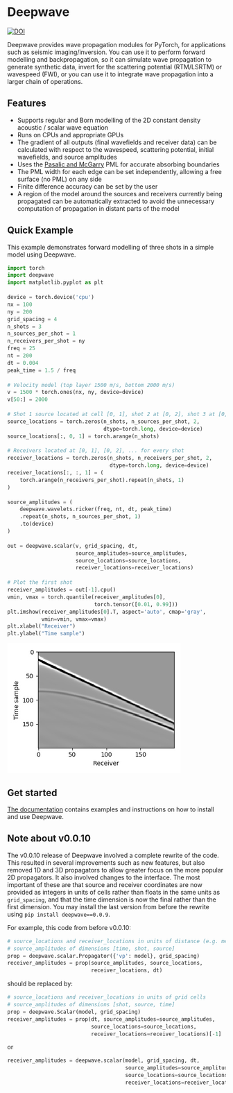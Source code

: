 # Deepwave

[![DOI](https://zenodo.org/badge/DOI/10.5281/zenodo.3829886.svg)](https://doi.org/10.5281/zenodo.3829886)

Deepwave provides wave propagation modules for PyTorch, for applications such as seismic imaging/inversion. You can use it to perform forward modelling and backpropagation, so it can simulate wave propagation to generate synthetic data, invert for the scattering potential (RTM/LSRTM) or wavespeed (FWI), or you can use it to integrate wave propagation into a larger chain of operations.

## Features
- Supports regular and Born modelling of the 2D constant density acoustic / scalar wave equation
- Runs on CPUs and appropriate GPUs
- The gradient of all outputs (final wavefields and receiver data) can be calculated with respect to the wavespeed, scattering potential, initial wavefields, and source amplitudes
- Uses the [Pasalic and McGarry](https://doi.org/10.1190/1.3513453) PML for accurate absorbing boundaries
- The PML width for each edge can be set independently, allowing a free surface (no PML) on any side
- Finite difference accuracy can be set by the user
- A region of the model around the sources and receivers currently being propagated can be automatically extracted to avoid the unnecessary computation of propagation in distant parts of the model

## Quick Example

This example demonstrates forward modelling of three shots in a simple model using Deepwave.
```python
import torch
import deepwave
import matplotlib.pyplot as plt

device = torch.device('cpu')
nx = 100
ny = 200
grid_spacing = 4
n_shots = 3
n_sources_per_shot = 1
n_receivers_per_shot = ny
freq = 25
nt = 200
dt = 0.004
peak_time = 1.5 / freq

# Velocity model (top layer 1500 m/s, bottom 2000 m/s)
v = 1500 * torch.ones(nx, ny, device=device)
v[50:] = 2000

# Shot 1 source located at cell [0, 1], shot 2 at [0, 2], shot 3 at [0, 3]
source_locations = torch.zeros(n_shots, n_sources_per_shot, 2,
                               dtype=torch.long, device=device)
source_locations[:, 0, 1] = torch.arange(n_shots)

# Receivers located at [0, 1], [0, 2], ... for every shot
receiver_locations = torch.zeros(n_shots, n_receivers_per_shot, 2,
                                 dtype=torch.long, device=device)
receiver_locations[:, :, 1] = (
    torch.arange(n_receivers_per_shot).repeat(n_shots, 1)
)

source_amplitudes = (
    deepwave.wavelets.ricker(freq, nt, dt, peak_time)
    .repeat(n_shots, n_sources_per_shot, 1)
    .to(device)
)

out = deepwave.scalar(v, grid_spacing, dt,
                      source_amplitudes=source_amplitudes,
                      source_locations=source_locations,
                      receiver_locations=receiver_locations)

# Plot the first shot
receiver_amplitudes = out[-1].cpu()
vmin, vmax = torch.quantile(receiver_amplitudes[0],
                            torch.tensor([0.01, 0.99]))
plt.imshow(receiver_amplitudes[0].T, aspect='auto', cmap='gray',
           vmin=vmin, vmax=vmax)
plt.xlabel("Receiver")
plt.ylabel("Time sample")
```
![Example common shot gather](quick_example.jpg)

## Get started

[The documentation](https://ausargeo.pages.dev/deepwave) contains examples and instructions on how to install and use Deepwave.

## Note about v0.0.10

The v0.0.10 release of Deepwave involved a complete rewrite of the code. This resulted in several improvements such as new features, but also removed 1D and 3D propagators to allow greater focus on the more popular 2D propagators. It also involved changes to the interface. The most important of these are that source and receiver coordinates are now provided as integers in units of cells rather than floats in the same units as `grid_spacing`, and that the time dimension is now the final rather than the first dimension. You may install the last version from before the rewrite using `pip install deepwave==0.0.9`.

For example, this code from before v0.0.10:
```python
# source_locations and receiver_locations in units of distance (e.g. meters)
# source_amplitudes of dimensions [time, shot, source]
prop = deepwave.scalar.Propagator({'vp': model}, grid_spacing)
receiver_amplitudes = prop(source_amplitudes, source_locations,
                           receiver_locations, dt)
```
should be replaced by:
```python
# source_locations and receiver_locations in units of grid cells
# source_amplitudes of dimensions [shot, source, time]
prop = deepwave.Scalar(model, grid_spacing)
receiver_amplitudes = prop(dt, source_amplitudes=source_amplitudes,
                           source_locations=source_locations,
                           receiver_locations=receiver_locations)[-1]
```
or
```python
receiver_amplitudes = deepwave.scalar(model, grid_spacing, dt,
                                      source_amplitudes=source_amplitudes,
                                      source_locations=source_locations,
                                      receiver_locations=receiver_locations)[-1]
```

